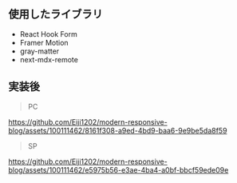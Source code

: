 ## 使用したライブラリ

- React Hook Form
- Framer Motion
- gray-matter
- next-mdx-remote

## 実装後
> PC

https://github.com/Eiji1202/modern-responsive-blog/assets/100111462/8161f308-a9ed-4bd9-baa6-9e9be5da8f59


> SP

https://github.com/Eiji1202/modern-responsive-blog/assets/100111462/e5975b56-e3ae-4ba4-a0bf-bbcf59ede09e

